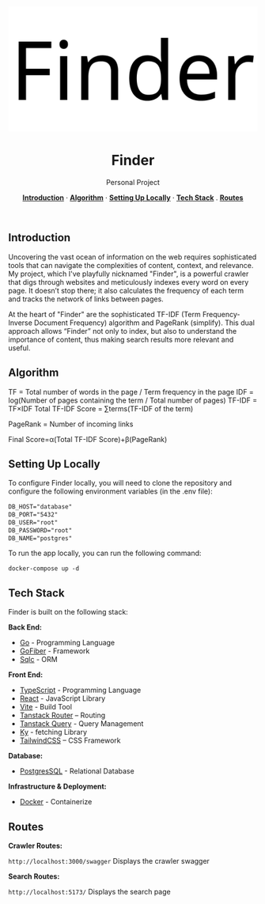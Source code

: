 <img alt="Home Page" src="./assets/logo.png">

<h1 align="center">Finder</h1>
<p align="center">
  Personal Project
</p>

<p align="center">
  <a href="#introduction"><strong>Introduction</strong></a> ·
  <a href="#algorithm"><strong>Algorithm</strong></a> ·
  <a href="#setting-up-locally"><strong>Setting Up Locally</strong></a> ·
  <a href="#tech-stack"><strong>Tech Stack</strong></a> .
  <a href="#routes"><strong>Routes</strong></a>
</p>
<br/>

## Introduction

Uncovering the vast ocean of information on the web requires sophisticated tools that can navigate the complexities of content, context, and relevance. My project, which I've playfully nicknamed "Finder", is a powerful crawler that digs through websites and meticulously indexes every word on every page. It doesn’t stop there; it also calculates the frequency of each term and tracks the network of links between pages.

At the heart of "Finder" are the sophisticated TF-IDF (Term Frequency-Inverse Document Frequency) algorithm and PageRank (simplify). This dual approach allows “Finder” not only to index, but also to understand the importance of content, thus making search results more relevant and useful.

## Algorithm

TF = Total number of words in the page / Term frequency in the page
IDF = log(Number of pages containing the term / Total number of pages)
TF-IDF = TF×IDF
Total TF-IDF Score = ∑terms(TF-IDF of the term)

​PageRank = Number of incoming links

Final Score=α(Total TF-IDF Score)+β(PageRank)

## Setting Up Locally

To configure Finder locally, you will need to clone the repository and configure the following environment variables (in the .env file):

```
DB_HOST="database"
DB_PORT="5432"
DB_USER="root"
DB_PASSWORD="root"
DB_NAME="postgres"
```

To run the app locally, you can run the following command:

```
docker-compose up -d
```

## Tech Stack

Finder is built on the following stack:

**Back End:**

- [Go](https://go.dev/) - Programming Language
- [GoFiber](https://gofiber.io/) - Framework
- [Sqlc](https://sqlc.dev/) - ORM

**Front End:**

- [TypeScript](https://www.typescriptlang.org/) - Programming Language
- [React](https://fr.react.dev/) - JavaScript Library
- [Vite](https://vitejs.dev/) - Build Tool
- [Tanstack Router](https://tanstack.com/router/v1) – Routing
- [Tanstack Query](https://tanstack.com/query/latest) - Query Management
- [Ky](https://github.com/sindresorhus/ky) - fetching Library
- [TailwindCSS](https://tailwindcss.com/) – CSS Framework

**Database:**

- [PostgresSQL](https://www.postgresql.org/) - Relational Database

**Infrastructure & Deployment:**

- [Docker](https://www.docker.com/) - Containerize

## Routes

**Crawler Routes:**

`http://localhost:3000/swagger` Displays the crawler swagger

**Search Routes:**

`http://localhost:5173/` Displays the search page
